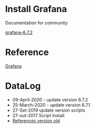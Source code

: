 # Install Grafana

Documentation for community

[grafana-6.7.2](https://github.com/EstevesDouglas/grafana/blob/master/install/instrall-grafana-6.7.2)

# Reference
[Grafana](https://grafana.com/)

# DataLog 
- 09-April-2020 - update version 6.7.2 
- 25-March-2020 - update version 6.7.1 
- 27-Set-2019 update version scripts
- 27-out-2017 Script Install
- [References version old](https://github.com/agsouza/Grafana/blob/master/instalacao_grafana.sh)

